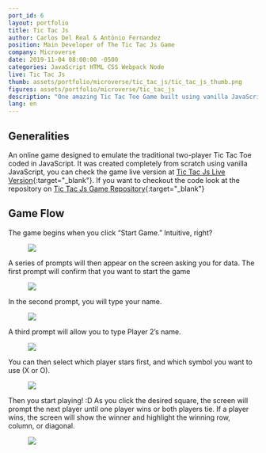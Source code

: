 ```yaml
---
port_id: 6
layout: portfolio
title: Tic Tac Js
author: Carlos Del Real & António Fernandez
position: Main Developer of The Tic Tac Js Game
company: Microverse
date: 2019-11-04 08:00:00 -0500
categories: JavaScript HTML CSS Webpack Node
live: Tic Tac Js
thumb: assets/portfolio/microverse/tic_tac_js/tic_tac_js_thumb.png
figures: assets/portfolio/microverse/tic_tac_js
description: "One amazing Tic Tac Toe Game built using vanilla JavaScript."
lang: en
---
```


## Generalities

An online game designed to emulate the traditional two-player Tic Tac Toe coded in JavaScript. It was created completely from scratch using vanilla JavaScript, you can check the game live version at [Tic Tac Js Live Version](https://carloshdelreal.github.io/tic-tac-js/){:target="_blank"}. If you want to checkout the code look at the repository on [Tic Tac Js Game Repository](https://github.com/carloshdelreal/tic-tac-js){:target="_blank"}

## Game Flow

The game begins when you click “Start Game.” Intuitive, right?

<figure class="figure">
    <img src="{{ url }}/{{ page.figures }}/tic_tac_js_home.png">
</figure>

A series of prompts will then appear on the screen asking you for data. The first prompt will confirm that you want to start the game

<figure class="figure">
    <img src="{{ url }}/{{ page.figures }}/lets_play.png">
</figure>

In the second prompt, you will type your name.

<figure class="figure">
    <img src="{{ url }}/{{ page.figures }}/enter_name.png">
</figure>

A third prompt will allow you to type Player 2’s name.

<figure class="figure">
    <img src="{{ url }}/{{ page.figures }}/enter_other.png">
</figure>

You can then select which player stars first, and which symbol you want to use 
(X or O).

<figure class="figure">
    <img src="{{ url }}/{{ page.figures }}/pick_symbol.png">
</figure>

Then you start playing! :D
As you click the desired square, the screen will prompt the next player until one player wins or both players tie. If a player wins, the screen will show the winner and highlight the winning row, column, or diagonal.

<figure class="figure">
    <img src="{{ url }}/{{ page.figures }}/you_win.png">
</figure>
